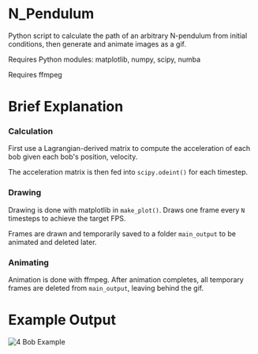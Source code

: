 # N_Pendulum
Python script to calculate the path of an arbitrary N-pendulum from initial conditions, then generate and animate images as a gif.

Requires Python modules: matplotlib, numpy, scipy, numba

Requires ffmpeg

# Brief Explanation

### Calculation
First use a Lagrangian-derived matrix to compute the acceleration of each bob given each bob's position, velocity. 

The acceleration matrix is then fed into `scipy.odeint()` for each timestep.

### Drawing
Drawing is done with matplotlib in `make_plot()`. Draws one frame every `N` timesteps to achieve the target FPS. 

Frames are drawn and temporarily saved to a folder `main_output` to be animated and deleted later.

### Animating
Animation is done with ffmpeg. After animation completes, all temporary frames are deleted from `main_output`, leaving behind the gif.


# Example Output
![4 Bob Example](https://github.com/evanm1455/N_Pendulum/blob/master/pend_30s_4bob.gif)
